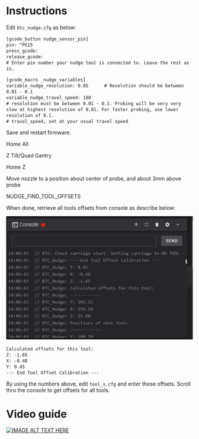 # Instructions

Edit `btc_nudge.cfg` as below:

```
[gcode_button nudge_sensor_pin]
pin: ^PG15
press_gcode:
release_gcode:
# Enter pin number your nudge tool is connected to. Leave the rest as is.
```

```
[gcode_macro _nudge_variables]
variable_nudge_resolution: 0.05      # Resolution should be between 0.01 - 0.1
variable_nudge_travel_speed: 100
# resolution must be between 0.01 - 0.1. Probing will be very very slow at highest resolution of 0.01. For faster probing, use lower resolution of 0.1.
# travel_speed, set at your usual travel speed
```

Save and restart firmware.

Home All

Z Tilt/Quad Gantry

Home Z

Move nozzle to a position about center of probe, and about 3mm above probe

NUDGE_FIND_TOOL_OFFSETS

When done, retrieve all tools offsets from console as describe below:

![](https://github.com/Bikin-Creative/Lineux-Toolchanger/blob/main/Images/nudge_result.jpg)

```
Calculated offsets for this tool:
Z: -1.65
X: -0.48
Y: 0.45
--- End Tool Offset Calibration ---
```

By using the numbers above, edit `tool_x.cfg` and enter these offsets. Scroll thru the console to get offsets for all tools.

# Video guide

[![IMAGE ALT TEXT HERE](https://github.com/user-attachments/assets/b954c806-07a7-4ab1-90d6-41dfc59337b0)](https://www.youtube.com/watch?v=0_R_rUG1s-4&t=8s)
